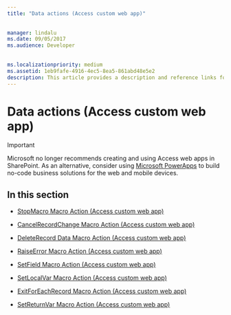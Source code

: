 ```yaml
---
title: "Data actions (Access custom web app)"
  
  
manager: lindalu
ms.date: 09/05/2017
ms.audience: Developer
 
  
ms.localizationpriority: medium
ms.assetid: 1eb9fafe-4916-4ec5-8ea5-861abd48e5e2
description: This article provides a description and reference links for data actions (access custom web app).
---
```


# Data actions (Access custom web app)

> [!IMPORTANT]
> Microsoft no longer recommends creating and using Access web apps in SharePoint. As an alternative, consider using [Microsoft PowerApps](https://powerapps.microsoft.com/) to build no-code business solutions for the web and mobile devices. 
  
## In this section

- [StopMacro Macro Action (Access custom web app)](stopmacro-macro-action-access-custom-web-app.md)
    
- [CancelRecordChange Macro Action (Access custom web app)](cancelrecordchange-macro-action-access-custom-web-app.md)
    
- [DeleteRecord Data Macro Action (Access custom web app)](deleterecord-data-macro-action-access-custom-web-app.md)
    
- [RaiseError Macro Action (Access custom web app)](raiseerror-macro-action-access-custom-web-app.md)
    
- [SetField Macro Action (Access custom web app)](setfield-macro-action-access-custom-web-app.md)
    
- [SetLocalVar Macro Action (Access custom web app)](setlocalvar-macro-action-access-custom-web-app.md)
    
- [ExitForEachRecord Macro Action (Access custom web app)](exitforeachrecord-macro-action-access-custom-web-app.md)
    
- [SetReturnVar Macro Action (Access custom web app)](setreturnvar-macro-action-access-custom-web-app.md)
    

